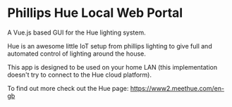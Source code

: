 # Phillips Hue Local Web Portal
A Vue.js based GUI for the Hue lighting system.

Hue is an awesome little IoT setup from phillips lighting to give full and automated control of lighting around the house.

This app is designed to be used on your home LAN (this implementation doesn't try to connect to the Hue cloud platform).

To find out more check out the Hue page: https://www2.meethue.com/en-gb